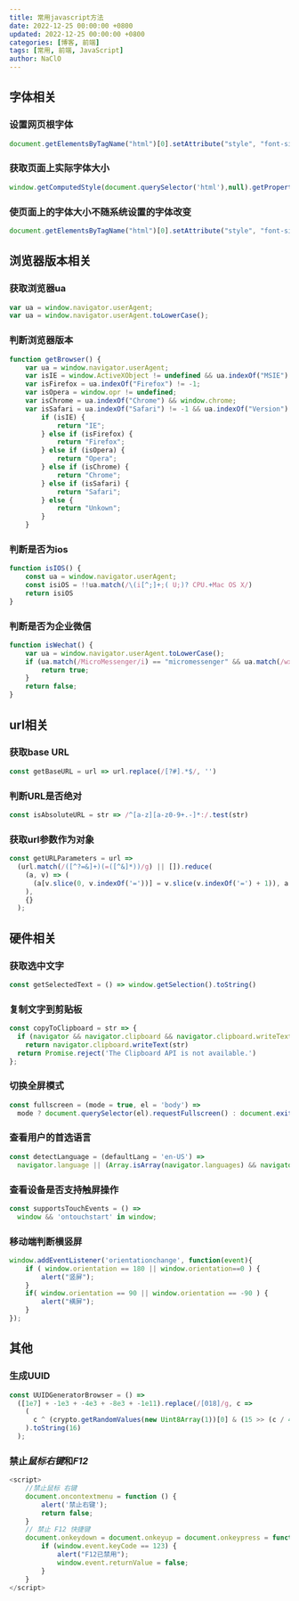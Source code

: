 ```yaml
---
title: 常用javascript方法
date: 2022-12-25 00:00:00 +0800
updated: 2022-12-25 00:00:00 +0800
categories: [博客, 前端]
tags: [常用, 前端, JavaScript] 
author: NaClO
---
```


## 字体相关

### 设置网页根字体

```javascript
document.getElementsByTagName("html")[0].setAttribute("style", "font-size:" + window.innerWidth / 10 + "px")
```

### 获取页面上实际字体大小

```javascript
window.getComputedStyle(document.querySelector('html'),null).getPropertyValue('font-size')
```

### 使页面上的字体大小不随系统设置的字体改变

```javascript
document.getElementsByTagName("html")[0].setAttribute("style", "font-size:" + 16*16/window.getComputedStyle(document.querySelector('html'),null).getPropertyValue('font-size').replace('px','') + "px")
```



## 浏览器版本相关

### 获取浏览器ua

````javascript
var ua = window.navigator.userAgent;
var ua = window.navigator.userAgent.toLowerCase();
````

### 判断浏览器版本

```javascript
function getBrowser() {
    var ua = window.navigator.userAgent;
    var isIE = window.ActiveXObject != undefined && ua.indexOf("MSIE") != -1;
    var isFirefox = ua.indexOf("Firefox") != -1;
    var isOpera = window.opr != undefined;
    var isChrome = ua.indexOf("Chrome") && window.chrome;
    var isSafari = ua.indexOf("Safari") != -1 && ua.indexOf("Version") != -1;
        if (isIE) {
            return "IE";
        } else if (isFirefox) {
            return "Firefox";
        } else if (isOpera) {
            return "Opera";
        } else if (isChrome) {
            return "Chrome";
        } else if (isSafari) {
            return "Safari";
        } else {
            return "Unkown";
        }
    }
```

### 判断是否为ios

```javascript
function isIOS() {
    const ua = window.navigator.userAgent;
    const isiOS = !!ua.match(/\(i[^;]+;( U;)? CPU.+Mac OS X/)
    return isiOS
}
```

### 判断是否为企业微信

```javascript
function isWechat() {
    var ua = window.navigator.userAgent.toLowerCase();
    if (ua.match(/MicroMessenger/i) == "micromessenger" && ua.match(/wxwork/i) == "wxwork") {
        return true;
    }
    return false;
}
```

## url相关

### 获取base URL

```javascript
const getBaseURL = url => url.replace(/[?#].*$/, '')
```

### 判断URL是否绝对

```javascript
const isAbsoluteURL = str => /^[a-z][a-z0-9+.-]*:/.test(str)
```

### 获取url参数作为对象

```javascript
const getURLParameters = url =>
  (url.match(/([^?=&]+)(=([^&]*))/g) || []).reduce(
    (a, v) => (
      (a[v.slice(0, v.indexOf('='))] = v.slice(v.indexOf('=') + 1)), a
    ),
    {}
  );
```

## 硬件相关

### 获取选中文字

```javascript
const getSelectedText = () => window.getSelection().toString()
```

### 复制文字到剪贴板

```javascript
const copyToClipboard = str => {
  if (navigator && navigator.clipboard && navigator.clipboard.writeText)
    return navigator.clipboard.writeText(str)
  return Promise.reject('The Clipboard API is not available.')
};
```

### 切换全屏模式

```javascript
const fullscreen = (mode = true, el = 'body') =>
  mode ? document.querySelector(el).requestFullscreen() : document.exitFullscreen();
```

### 查看用户的首选语言

```javascript
const detectLanguage = (defaultLang = 'en-US') =>
  navigator.language || (Array.isArray(navigator.languages) && navigator.languages[0]) || defaultLang
```

### 查看设备是否支持触屏操作

```javascript
const supportsTouchEvents = () =>
  window && 'ontouchstart' in window;
```

### 移动端判断横竖屏

```javascript
window.addEventListener('orientationchange', function(event){
    if ( window.orientation == 180 || window.orientation==0 ) {
        alert("竖屏");
    }
    if( window.orientation == 90 || window.orientation == -90 ) {
        alert("横屏");
    }
});
```

## 其他

### 生成UUID

```javascript
const UUIDGeneratorBrowser = () =>
  ([1e7] + -1e3 + -4e3 + -8e3 + -1e11).replace(/[018]/g, c =>
    (
      c ^ (crypto.getRandomValues(new Uint8Array(1))[0] & (15 >> (c / 4)))
    ).toString(16)
  );
```

### 禁止*鼠标右键*和*F12*

```javascript
<script>
    //禁止鼠标 右键
    document.oncontextmenu = function () {
        alert('禁止右键');
        return false;
    }
    // 禁止 F12 快捷键
    document.onkeydown = document.onkeyup = document.onkeypress = function () {
        if (window.event.keyCode == 123) {
            alert("F12已禁用");
            window.event.returnValue = false;
        }
    }
</script>
```

